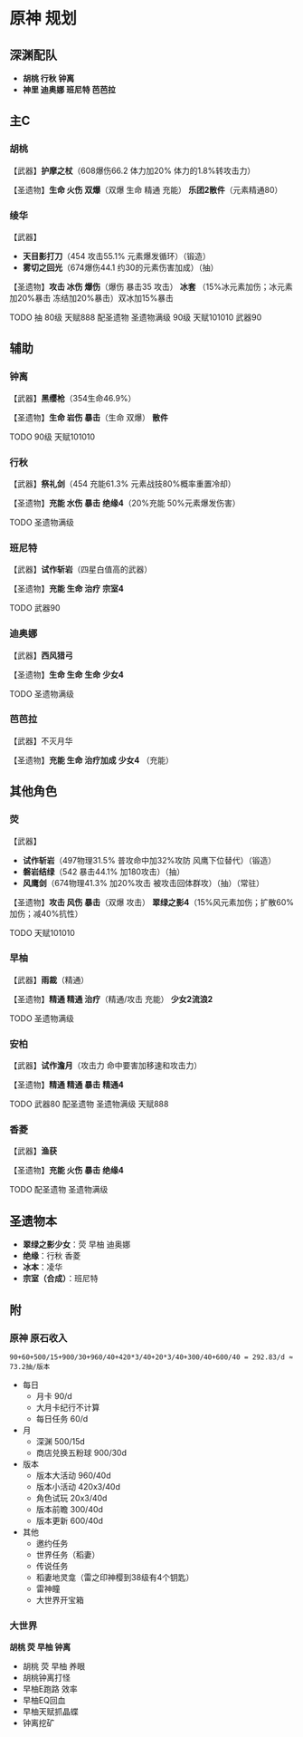 # 原神 规划

## 深渊配队

- **胡桃 行秋 钟离**
- **神里 迪奥娜 班尼特 芭芭拉**

## 主C

### 胡桃

【武器】**护摩之杖**（608爆伤66.2 体力加20% 体力的1.8%转攻击力）

【圣遗物】**生命 火伤 双爆**（双爆 生命 精通 充能） **乐团2散件**（元素精通80）

### 绫华

【武器】
- **天目影打刀**（454 攻击55.1% 元素爆发循环）（锻造）
- **雾切之回光**（674爆伤44.1 约30的元素伤害加成）（抽）

【圣遗物】**攻击 冰伤 爆伤**（爆伤 暴击35 攻击） **冰套** （15%冰元素加伤；冰元素加20%暴击 冻结加20%暴击）双冰加15%暴击

TODO 抽 80级 天赋888 配圣遗物 圣遗物满级 90级 天赋101010 武器90

## 辅助

### 钟离

【武器】**黑缨枪**（354生命46.9%）

【圣遗物】**生命 岩伤 暴击**（生命 双爆） **散件**

TODO 90级 天赋101010

### 行秋

【武器】**祭礼剑**（454 充能61.3% 元素战技80%概率重置冷却）

【圣遗物】**充能 水伤 暴击** **绝缘4**（20%充能 50%元素爆发伤害）

TODO 圣遗物满级

### 班尼特

【武器】**试作斩岩**（四星白值高的武器）

【圣遗物】**充能 生命 治疗** **宗室4**

TODO 武器90

### 迪奥娜

【武器】**西风猎弓**

【圣遗物】**生命 生命 生命** **少女4**

TODO 圣遗物满级

### 芭芭拉

【武器】不灭月华

【圣遗物】**充能 生命 治疗加成** **少女4** （充能）

## 其他角色

### 荧

【武器】
- **试作斩岩**（497物理31.5% 普攻命中加32%攻防 风鹰下位替代）（锻造）
- **磐岩结绿**（542 暴击44.1% 加180攻击）（抽）
- **风鹰剑**（674物理41.3% 加20%攻击 被攻击回体群攻）（抽）（常驻）

【圣遗物】**攻击 风伤 暴击**（双爆 攻击） **翠绿之影4**（15%风元素加伤；扩散60%加伤；减40%抗性）

TODO 天赋101010

### 早柚

【武器】**雨裁**（精通）

【圣遗物】**精通 精通 治疗**（精通/攻击 充能） **少女2流浪2**

TODO 圣遗物满级

### 安柏

【武器】**试作澹月**（攻击力 命中要害加移速和攻击力）

【圣遗物】**精通 精通 暴击** **精通4**

TODO 武器80 配圣遗物 圣遗物满级 天赋888

### 香菱

【武器】**渔获**

【圣遗物】**充能 火伤 暴击** **绝缘4**

TODO 配圣遗物 圣遗物满级

## 圣遗物本

- **翠绿之影少女**：荧 早柚 迪奥娜
- **绝缘**：行秋 香菱
- **冰本**：凌华
- **宗室（合成）**：班尼特

## 附

### 原神 原石收入

`90+60+500/15+900/30+960/40+420*3/40+20*3/40+300/40+600/40 = 292.83/d ≈ 73.2抽/版本`

- 每日
    - 月卡 90/d
    - 大月卡纪行不计算
    - 每日任务 60/d
- 月
    - 深渊 500/15d
    - 商店兑换五粉球 900/30d
- 版本
    - 版本大活动 960/40d
    - 版本小活动 420x3/40d
    - 角色试玩 20x3/40d
    - 版本前瞻 300/40d
    - 版本更新 600/40d
- 其他
    - 邀约任务
    - 世界任务（稻妻）
    - 传说任务
    - 稻妻地灵龛（雷之印神樱到38级有4个钥匙）
    - 雷神瞳
    - 大世界开宝箱

### 大世界

**胡桃 荧 早柚 钟离**

- 胡桃 荧 早柚 养眼
- 胡桃钟离打怪
- 早柚E跑路 效率
- 早柚EQ回血
- 早柚天赋抓晶蝶
- 钟离挖矿

